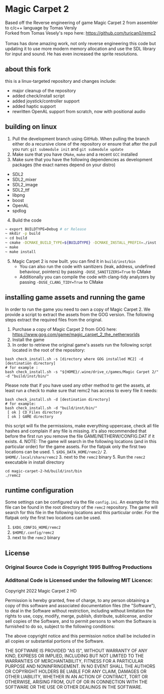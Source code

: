 # Magic Carpet 2
Based off the Reverse engineering of game Magic Carpet 2 from assembler to c/c++ language by Tomas Versly <br />
Forked from Tomas Vesely's repo here: https://github.com/turican0/remc2 <br/><br/>
Tomas has done amazing work, not only reverse engineering this code but updating it to use more modern memory allocation and use the SDL library for input and sound. He has even increased the sprite resolutions.

## about this fork

this is a linux-targeted repository and changes include:

 - major cleanup of the repository
 - added check/install script
 - added joystick/controller support
 - added haptic support
 - rewritten OpenAL support from scratch, now with positional audio

## building on linux

  1. Pull the development branch using GitHub. When pulling the branch either do a recursive clone of the repository or ensure that after the pull you run: `git submodule init` and `git submodule update`
  2. Make sure that you have `CMake`, `make` and a recent `GCC` installed
  3. Make sure that you have the following dependencies as development packages (the exact names depend on your distro)
  - SDL2
  - SDL2_mixer
  - SDL2_image
  - SDL2_ttf
  - libpng
  - boost
  - OpenAL
  - spdlog
  4. Build the code

  ```bash
  ~ export BUILDTYPE=Debug # or Release
  ~ mkdir -p build
  ~ cd build
  ~ cmake -DCMAKE_BUILD_TYPE=${BUILDTYPE} -DCMAKE_INSTALL_PREFIX=./inst [SOURCE_DIR]
  ~ make
  ~ make install
  ```

  5. Magic Carpet 2 is now built. you can find it in `build/inst/bin`
     - You can also run the code with sanitizers (leak, address, undefined behaviour, pointers) by passing `-DUSE_SANITIZERS=True` to CMake
     - Additionally you can compile the code with clang-tidy analyzers by passing `-DUSE_CLANG_TIDY=True` to CMake

## installing game assets and running the game

In order to run the game you need to own a copy of Magic Carpet 2. We provide a script to extract the assets from the GOG version. The following steps extract the required files from the original.
  1. Purchase a copy of Magic Carpet 2 from GOG here: https://www.gog.com/game/magic_carpet_2_the_netherworlds
  2. Install the game
  3. In order to retrieve the original game's assets run the following script located in the root of the repository:

  ```
  bash check_install.sh -s [directory where GOG installed MC2] -d [destination directory]
  # for example :
  bash check_install.sh -s "${HOME}/.wine/drive_c/games/Magic Carpet 2/" -d "build/inst/bin/"
  ```

  Please note that if you have used any other method to get the assets, at least run a check to make sure that remc2 has access to every file it needs:

  ```
  bash check_install.sh -d [destination directory]
  # for example:
  bash check_install.sh -d "build/inst/bin/"
   [ ok ] CD_Files directory
   [ ok ] GAME directory
  ```

  this script will fix the permissions, make everything uppercase, check all file hashes and complain if any file is missing.
  it's also recommended that before the first run you remove the file GAME/NETHERW/CONFIG.DAT if it exists.
  4. NOTE: The game will search in the following locations (and in this particular order) for the game assets. For the flatpak only the first two locations can be used.
     1. `$XDG_DATA_HOME/remc2/`
     2. `$HOME/.local/share/remc2`
     3. next to the `remc2` binary
  5. Run the `remc2` executable in install directory

  ```
  cd magic-carpet-2-hd/build/inst/bin
  ./remc2
  ```

## runtime configuration

Some settings can be configured via the file `config.ini`. An example for this file can be found in the root directory of the `remc2` repository.
The game will search for this file in the following locations and this particular order. For the flatpak only the first two locations can be used.
1. `$XDG_CONFIG_HOME/remc2`
2. `$HOME/.config/remc2`
3. next to the `remc2` binary

## License ##
### Original Source Code is Copyright 1995 Bullfrog Productions ###

### Additonal Code is Licensed under the following MIT Licence: ###
Copyright 2022 Magic Carpet 2 HD

Permission is hereby granted, free of charge, to any person obtaining a copy of this software and associated documentation files (the "Software"), to deal in the Software without restriction, including without limitation the rights to use, copy, modify, merge, publish, distribute, sublicense, and/or sell copies of the Software, and to permit persons to whom the Software is furnished to do so, subject to the following conditions:

The above copyright notice and this permission notice shall be included in all copies or substantial portions of the Software.

THE SOFTWARE IS PROVIDED "AS IS", WITHOUT WARRANTY OF ANY KIND, EXPRESS OR IMPLIED, INCLUDING BUT NOT LIMITED TO THE WARRANTIES OF MERCHANTABILITY, FITNESS FOR A PARTICULAR PURPOSE AND NONINFRINGEMENT. IN NO EVENT SHALL THE AUTHORS OR COPYRIGHT HOLDERS BE LIABLE FOR ANY CLAIM, DAMAGES OR OTHER LIABILITY, WHETHER IN AN ACTION OF CONTRACT, TORT OR OTHERWISE, ARISING FROM, OUT OF OR IN CONNECTION WITH THE SOFTWARE OR THE USE OR OTHER DEALINGS IN THE SOFTWARE.
